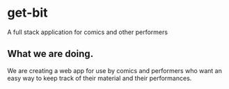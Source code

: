 # get-bit
A full stack application for comics and other performers

## What we are doing.
We are creating a web app for use by comics and performers who want an easy way to keep track of their material and their performances.

